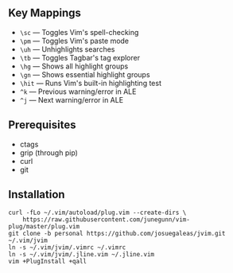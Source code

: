## Key Mappings
- `\sc` — Toggles Vim's spell-checking
- `\pm` — Toggles Vim's paste mode
- `\uh` — Unhighlights searches
- `\tb` — Toggles Tagbar's tag explorer
- `\hg` — Shows all highlight groups
- `\gn` — Shows essential highlight groups
- `\hit` — Runs Vim's built-in highlighting test
- `^k` — Previous warning/error in ALE
- `^j` — Next warning/error in ALE

## Prerequisites
- ctags
- grip (through pip)
- curl
- git

## Installation
```Shell
curl -fLo ~/.vim/autoload/plug.vim --create-dirs \
    https://raw.githubusercontent.com/junegunn/vim-plug/master/plug.vim
git clone -b personal https://github.com/josuegaleas/jvim.git ~/.vim/jvim
ln -s ~/.vim/jvim/.vimrc ~/.vimrc
ln -s ~/.vim/jvim/.jline.vim ~/.jline.vim
vim +PlugInstall +qall
```
